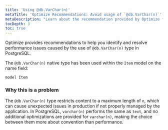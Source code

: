 ```yaml
---
title: 'Using @db.VarChar(n)'
metaTitle: 'Optimize Recommendations: Avoid usage of `@db.VarChar(n)`'
metaDescription: "Learn about the recommendation provided by Optimize for using `@db.VarChar(n)` native type."
tocDepth: 3
toc: true
---
```


Optimize provides recommendations to help you identify and resolve performance issues caused by the use of `@db.VarChar(n)` type in PostgreSQL.

The `@db.VarChar(n)` native type has been used within the `Item` model on the name field:

```prisma
model Item 
```

### Why this is a problem

The `@db.VarChar(n)` type restricts content to a maximum length of `n`, which can cause unexpected issues in production if not properly managed by the application. In PostgreSQL, `varchar(n)` performs the same as `text`, and no additional optimizations are provided for `varchar(n)`, making the choice between them more about convention than performance.